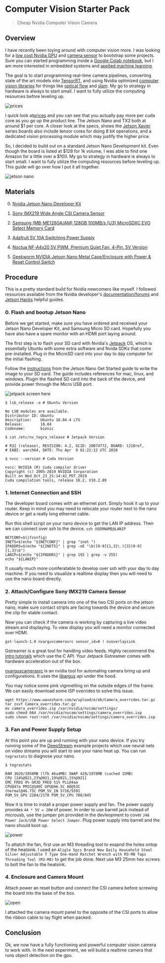 # Computer Vision Starter Pack

> Cheap Nvidia Computer Vision Camera

## Overview

I have recently been toying around with computer vision more. I was looking for a [low cost Nvidia GPU](https://developer.nvidia.com/embedded/jetson-nano-developer-kit) and [camera sensor](https://www.electronicsdatasheets.com/download/5721ed8ce34e24fd697a913a.pdf?format=pdf) to bootstrap some projects. Sure you can started programming inside a [Google Colab notebook](https://colab.research.google.com/), but I am more interested in embedded systems and [applied machine learning](https://github.com/onnx/models). 

The goal is to start programming real-time camera pipelines, converting state of the art models into [TensorRT](https://docs.nvidia.com/deeplearning/tensorrt/api/python_api/index.html), and using Nvidia optimized [computer vision libraries](https://developer.nvidia.com/embedded/visionworks-1-5-3) for things like [optical flow](https://developer.nvidia.com/opticalflow-sdk) and [slam](https://arxiv.org/pdf/1911.11763.pdf). My go to strategy in hardware is always to start small. I want to fully utilize the computing resources before leveling up.

![prices](prices.png)

I quick look at[prices](https://www.nvidia.com/en-us/autonomous-machines/embedded-systems/) and you can see that you actually pay more per cuda core as you go up the product line. The Jetson Nano and TX2 both at around $1 per core. A closer look at the specs,  shows the [Jetson Xavier](https://developer.nvidia.com/embedded/jetson-agx-xavier-developer-kit) series boards also include tensor cores for doing 8 bit operations, and a dedicated vision processing module which may justify the higher price. 

So, I decided to build out on a standard Jetson Nano Development kit. Even though the board is listed at $128 for 1k volume, I was able to find one Amazon for a little over a $100. My go to strategy in hardware is always to start small. I want to fully utilize the computing resources before leveling up. This guide will go over how I put it all together.

![jetson nano](jetson_nano.jpg)

## Materials

0. [Nvidia Jetson Nano Developer Kit](https://developer.nvidia.com/embedded/jetson-nano-developer-kit)

1. [Sony IMX219 Wide Angle CSI Camera Sensor](https://www.sainsmart.com/products/sainsmart-imx219-camera-module-for-nvidia-jetson-nano-board-8mp-sensor-160-degree-fov)

2. [Samsung (MB-ME128GA/AM) 128GB 100MB/s (U3) MicroSDXC EVO Select Memory Card](https://www.samsung.com/us/support/computing/memory-storage/memory-cards)

3. [Adafruit 5V 10A Switching Power Supply](https://www.adafruit.com/product/1466)

4. [Noctua NF-A4x20 5V PWM, Premium Quiet Fan, 4-Pin, 5V Version](https://noctua.at/en/nf-a4x20-5v-pwm)

5. [Geekworm NVIDIA Jetson Nano Metal Case/Enclosure with Power & Reset Control Switch](https://geekworm.com/products/geekworm-nvidia-jetson-nano-metal-case-with-power-reset-control-switch)

## Procedure

This is a pretty standard build for Nvidia newcomers like myself. I followed resources available from the Nvidia developer's [documentation/forums](https://forums.developer.nvidia.com/) and [Jetson Hacks](https://www.youtube.com/channel/UCQs0lwV6E4p7LQaGJ6fgy5Q) helpful guides.

### 0. Flash and bootup Jetson Nano

Before we get started, make sure you have ordered and received your Jetson Nano Developer Kit, and Samsung Micro SD card. Hopefully you have also have a spare monitor with an HDMI port laying around. 

The first step is to flash your SD card with Nvidia's [Jetpack](https://developer.nvidia.com/embedded/jetpack) OS, which is essentially Ubuntu with some extra software and Nvida SDKs that come pre-installed. Plug in the MicroSD card into your day to day computer for the initial flashing.

Follow the [instructions](https://developer.nvidia.com/embedded/learn/get-started-jetson-nano-devkit#write) from the Jetson Nano Get Started guide to write the image to your SD card. The guide includes references for mac, linux, and windows. Plugin the flashed SD card into the back of the device, and provide power through the Micro USB port. 

![jetpack screen here](jetpack_logo.jpg)

```
$ lsb_release -a # Ubuntu Version

No LSB modules are available.
Distributor ID: Ubuntu
Description:    Ubuntu 18.04.4 LTS
Release:        18.04
Codename:       bionic

$ cat /etc/nv_tegra_release # Jetpack Version

# R32 (release), REVISION: 4.2, GCID: 20074772, BOARD: t210ref, 
# EABI: aarch64, DATE: Thu Apr  9 01:22:12 UTC 2020

$ nvcc --version # Cuda Version

nvcc: NVIDIA (R) Cuda compiler driver
Copyright (c) 2005-2019 NVIDIA Corporation
Built on Wed_Oct_23_21:14:42_PDT_2019
Cuda compilation tools, release 10.2, V10.2.89
```

### 1. Internet Connection and SSH

The developer board comes with an ethernet port. Simply hook it up to your router. Keep in mind you may need to relocate your router next to the nano device or get a really long ethernet cable.

Run this shell script on your nano device to get the LAN IP address. Then we can connect over ssh to the device. `ssh USERNAME@LANIP`

```
NETCONF=$(ifconfig)
INETS=$(echo "${NETCONF}" | grep "inet ")
IPADDRS=$(echo "${INETS}" | grep -oE "\b([0-9]{1,3}\.){3}[0-9]{1,3}\b")
LANIP=$(echo "${IPADDRS}" | grep 192 | grep -v 255)
echo "${LANIP}"
```

It usually much more comferatable to develop over ssh with your day to day machine. If you need to visualize a realtime display then you will need to use the nano board directly.

### 2. Attach/Configure Sony IMX219 Camera Sensor

Pretty simple to install camera into one of the two CSI ports on the jetson nano, make sure contact stripts are facing towards the device and secure the clip for stable contact.

Now you can check if the camera is working by capturing a live video stream and displaying. To view display you will need a monitor connected over HDMI.

```
gst-launch-1.0 nvarguscamerasrc sensor_id=0 ! nvoverlaysink
```

Gstreamer is a great tool for handling video feeds. Highly recommend the [intro tutorials](https://gstreamer.freedesktop.org/documentation/tutorials/basic/index.html?gi-language=c) which use the C API. Your Jetpack Gstreamer comes with hardware acceleration out of the box.

[nvarguscamerasrc](Hiaxu2bM2gk_VWiYivfDAs6PoSAV9LNuVKM_T1cAbmyGW6mYM8E_0c) is an nvidia tool for automating camera bring up and configurations. It uses the [libargus](https://docs.nvidia.com/jetson/l4t-multimedia/group__LibargusAPI.html) api under the hood.

You may notice some pink vignnetting on the outside edges of the frame. We can easily download some ISP overrides to solve this issue.

```
wget https://www.waveshare.com/w/upload/e/eb/Camera_overrides.tar.gz
tar zxvf Camera_overrides.tar.gz 
mv camera_overrides.isp /var/nvidia/nvcam/settings/
sudo chmod 664 /var/nvidia/nvcam/settings/camera_overrides.isp
sudo chown root:root /var/nvidia/nvcam/settings/camera_overrides.isp
```

### 3. Fan and Power Supply Setup

At this point you are up and running with your nano device. If you try running some of the [DeepStream](https://docs.nvidia.com/metropolis/deepstream/4.0/dev-guide/index.html) example projects which use neural nets on video streams you will start to see your nano heat up. You can run `tegrastats` to diagnose your nano.

```
$ tegrastats

RAM 3029/3956MB (lfb 46x4MB) SWAP 429/1978MB (cached 15MB) 
CPU [24%@921,23%@921,19%@921,15%@921] 
EMC_FREQ 0% GR3D_FREQ 51% PLL@4aa 
CPU@47a PMIC@100C GPU@46.5C AO@53C 
thermal@46.75C POM_5V_IN 5716/5591 
POM_5V_GPU 2204/2170 POM_5V_CPU 708/845
```

Now it is time to install a proper power supply and fan. The power supply provides `4A * 5V = 20W` of power. In order to use barrell jack instead of microusb, use the jumper pin provided in the devleopment to cover `J48 Power Jack/USB Power Select Jumper`. Plug power supply into barrell and the nano should boot up.

![power](power.png)

To attatch the fan, first use an M3 threading tool to exapnd the holes ontop of the heatsink. I used an `Aligle 5pcs Brand New Daily Household Steel Silver Adjustable T Type One-Hand Ratchet Wrench with M3-M8 Taps Threading Tool (M3-M8)` to get the job done. Next use M3 25mm hex screws to bolt the fan to the heatsink.

### 4. Enclosure and Camera Mount

Attach power an reset button and connect the CSI camera before screwing the board into the base of the box. 

![open](inside.jpg)

I attached the camera mount panel to the opposite of the CSI ports to allow the ribbon cable to lay flight when packed.

## Conclusion

Ok, we now have a fully functioning and powerful computer vision camera to work with. In the next experiment, we will build a realtime camera that runs object detection on the gpu.
